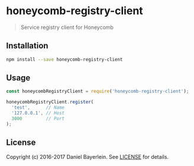 # honeycomb-registry-client

> Service registry client for Honeycomb

## Installation

```bash
npm install --save honeycomb-registry-client
```

## Usage

```javascript
const honeycombRegistryClient = require('honeycomb-registry-client');

honeycombRegistryClient.register(
  'test',      // Name
  '127.0.0.1', // Host
  3000         // Port
);
```

## License

Copyright (c) 2016-2017 Daniel Bayerlein. See [LICENSE](../../LICENSE.md) for details.
